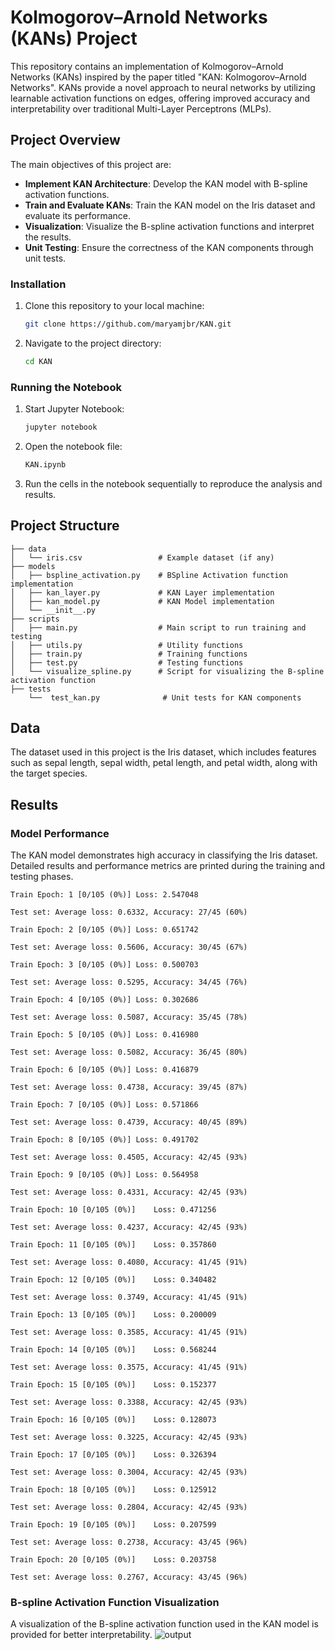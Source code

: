 # Kolmogorov–Arnold Networks (KANs) Project

This repository contains an implementation of Kolmogorov–Arnold Networks (KANs) inspired by the paper titled "KAN: Kolmogorov–Arnold Networks". KANs provide a novel approach to neural networks by utilizing learnable activation functions on edges, offering improved accuracy and interpretability over traditional Multi-Layer Perceptrons (MLPs).

## Project Overview

The main objectives of this project are:
- **Implement KAN Architecture**: Develop the KAN model with B-spline activation functions.
- **Train and Evaluate KANs**: Train the KAN model on the Iris dataset and evaluate its performance.
- **Visualization**: Visualize the B-spline activation functions and interpret the results.
- **Unit Testing**: Ensure the correctness of the KAN components through unit tests.



### Installation

1. Clone this repository to your local machine:

   ```bash
   git clone https://github.com/maryamjbr/KAN.git
   ```

2. Navigate to the project directory:

   ```bash
   cd KAN
   ```


### Running the Notebook

1. Start Jupyter Notebook:

   
   ```bash
   jupyter notebook
   ```

2. Open the notebook file:

   
   ```bash
   KAN.ipynb
   ```

3. Run the cells in the notebook sequentially to reproduce the analysis and results.


## Project Structure

```
├── data
│   └── iris.csv                 # Example dataset (if any)
├── models
│   ├── bspline_activation.py    # BSpline Activation function implementation
│   ├── kan_layer.py             # KAN Layer implementation
│   ├── kan_model.py             # KAN Model implementation
│   └── __init__.py
├── scripts
│   ├── main.py                  # Main script to run training and testing
│   ├── utils.py                 # Utility functions
│   ├── train.py                 # Training functions
│   ├── test.py                  # Testing functions
│   └── visualize_spline.py      # Script for visualizing the B-spline activation function
├── tests
    └──  test_kan.py              # Unit tests for KAN components

```


## Data

The dataset used in this project is the Iris dataset, which includes features such as sepal length, sepal width, petal length, and petal width, along with the target species.

## Results

### Model Performance

The KAN model demonstrates high accuracy in classifying the Iris dataset. Detailed results and performance metrics are printed during the training and testing phases.
```
Train Epoch: 1 [0/105 (0%)]	Loss: 2.547048

Test set: Average loss: 0.6332, Accuracy: 27/45 (60%)

Train Epoch: 2 [0/105 (0%)]	Loss: 0.651742

Test set: Average loss: 0.5606, Accuracy: 30/45 (67%)

Train Epoch: 3 [0/105 (0%)]	Loss: 0.500703

Test set: Average loss: 0.5295, Accuracy: 34/45 (76%)

Train Epoch: 4 [0/105 (0%)]	Loss: 0.302686

Test set: Average loss: 0.5087, Accuracy: 35/45 (78%)

Train Epoch: 5 [0/105 (0%)]	Loss: 0.416980

Test set: Average loss: 0.5082, Accuracy: 36/45 (80%)

Train Epoch: 6 [0/105 (0%)]	Loss: 0.416879

Test set: Average loss: 0.4738, Accuracy: 39/45 (87%)

Train Epoch: 7 [0/105 (0%)]	Loss: 0.571866

Test set: Average loss: 0.4739, Accuracy: 40/45 (89%)

Train Epoch: 8 [0/105 (0%)]	Loss: 0.491702

Test set: Average loss: 0.4505, Accuracy: 42/45 (93%)

Train Epoch: 9 [0/105 (0%)]	Loss: 0.564958

Test set: Average loss: 0.4331, Accuracy: 42/45 (93%)

Train Epoch: 10 [0/105 (0%)]	Loss: 0.471256

Test set: Average loss: 0.4237, Accuracy: 42/45 (93%)

Train Epoch: 11 [0/105 (0%)]	Loss: 0.357860

Test set: Average loss: 0.4080, Accuracy: 41/45 (91%)

Train Epoch: 12 [0/105 (0%)]	Loss: 0.340482

Test set: Average loss: 0.3749, Accuracy: 41/45 (91%)

Train Epoch: 13 [0/105 (0%)]	Loss: 0.200009

Test set: Average loss: 0.3585, Accuracy: 41/45 (91%)

Train Epoch: 14 [0/105 (0%)]	Loss: 0.568244

Test set: Average loss: 0.3575, Accuracy: 41/45 (91%)

Train Epoch: 15 [0/105 (0%)]	Loss: 0.152377

Test set: Average loss: 0.3388, Accuracy: 42/45 (93%)

Train Epoch: 16 [0/105 (0%)]	Loss: 0.128073

Test set: Average loss: 0.3225, Accuracy: 42/45 (93%)

Train Epoch: 17 [0/105 (0%)]	Loss: 0.326394

Test set: Average loss: 0.3004, Accuracy: 42/45 (93%)

Train Epoch: 18 [0/105 (0%)]	Loss: 0.125912

Test set: Average loss: 0.2804, Accuracy: 42/45 (93%)

Train Epoch: 19 [0/105 (0%)]	Loss: 0.207599

Test set: Average loss: 0.2738, Accuracy: 43/45 (96%)

Train Epoch: 20 [0/105 (0%)]	Loss: 0.203758

Test set: Average loss: 0.2767, Accuracy: 43/45 (96%)
```

### B-spline Activation Function Visualization

A visualization of the B-spline activation function used in the KAN model is provided for better interpretability.
![output](https://github.com/maryamjbr/KAN/assets/135154626/e53a4b75-5327-4ffc-b5f6-5ff00f37cca4)

